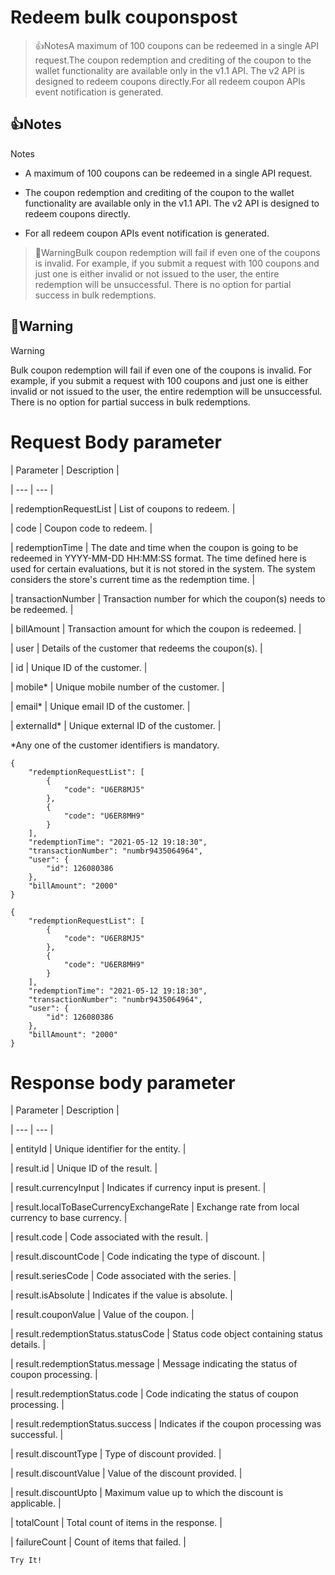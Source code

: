 # Redeem bulk couponspost

> 👍NotesA maximum of 100 coupons can be redeemed in a single API request.The coupon redemption and crediting of the coupon to the wallet functionality are available only in the v1.1 API. The v2 API is designed to redeem coupons directly.For all redeem coupon APIs event notification is generated.

## 👍Notes

Notes

- A maximum of 100 coupons can be redeemed in a single API request.

- The coupon redemption and crediting of the coupon to the wallet functionality are available only in the v1.1 API. The v2 API is designed to redeem coupons directly.

- For all redeem coupon APIs event notification is generated.

> 🚧WarningBulk coupon redemption will fail if even one of the coupons is invalid. For example, if you submit a request with 100 coupons and just one is either invalid or not issued to the user, the entire redemption will be unsuccessful. There is no option for partial success in bulk redemptions.

## 🚧Warning

Warning

Bulk coupon redemption will fail if even one of the coupons is invalid. For example, if you submit a request with 100 coupons and just one is either invalid or not issued to the user, the entire redemption will be unsuccessful. There is no option for partial success in bulk redemptions.

# Request Body parameter

| Parameter | Description |

| --- | --- |

| redemptionRequestList | List of coupons to redeem. |

| code | Coupon code to redeem. |

| redemptionTime | The date and time when the coupon is going to be redeemed in YYYY-MM-DD HH:MM:SS format. The time defined here is used for certain evaluations, but it is not stored in the system. The system considers the store's current time as the redemption time. |

| transactionNumber | Transaction number for which the coupon(s) needs to be redeemed. |

| billAmount | Transaction amount for which the coupon is redeemed. |

| user | Details of the customer that redeems the coupon(s). |

| id | Unique ID of the customer. |

| mobile* | Unique mobile number of the customer. |

| email* | Unique email ID of the customer. |

| externalId* | Unique external ID of the customer. |



*Any one of the customer identifiers is mandatory.

```
{
    "redemptionRequestList": [
        {
            "code": "U6ER8MJ5"
        },
        {
            "code": "U6ER8MH9"
        }
    ],
    "redemptionTime": "2021-05-12 19:18:30",
    "transactionNumber": "numbr9435064964",
    "user": {
        "id": 126080386
    },
    "billAmount": "2000"
}
```

```
{
    "redemptionRequestList": [
        {
            "code": "U6ER8MJ5"
        },
        {
            "code": "U6ER8MH9"
        }
    ],
    "redemptionTime": "2021-05-12 19:18:30",
    "transactionNumber": "numbr9435064964",
    "user": {
        "id": 126080386
    },
    "billAmount": "2000"
}
```

# Response body parameter

| Parameter | Description |

| --- | --- |

| entityId | Unique identifier for the entity. |

| result.id | Unique ID of the result. |

| result.currencyInput | Indicates if currency input is present. |

| result.localToBaseCurrencyExchangeRate | Exchange rate from local currency to base currency. |

| result.code | Code associated with the result. |

| result.discountCode | Code indicating the type of discount. |

| result.seriesCode | Code associated with the series. |

| result.isAbsolute | Indicates if the value is absolute. |

| result.couponValue | Value of the coupon. |

| result.redemptionStatus.statusCode | Status code object containing status details. |

| result.redemptionStatus.message | Message indicating the status of coupon processing. |

| result.redemptionStatus.code | Code indicating the status of coupon processing. |

| result.redemptionStatus.success | Indicates if the coupon processing was successful. |

| result.discountType | Type of discount provided. |

| result.discountValue | Value of the discount provided. |

| result.discountUpto | Maximum value up to which the discount is applicable. |

| totalCount | Total count of items in the response. |

| failureCount | Count of items that failed. |



`Try It!`